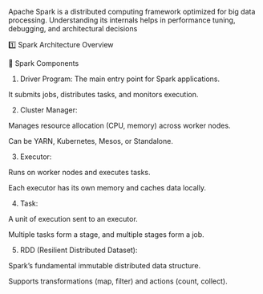 Apache Spark is a distributed computing framework optimized for big data processing. Understanding its internals helps in performance tuning, debugging, and architectural decisions

1️⃣ Spark Architecture Overview

🔹 Spark Components

1. Driver Program:
The main entry point for Spark applications.

It submits jobs, distributes tasks, and monitors execution.

2. Cluster Manager:

Manages resource allocation (CPU, memory) across worker nodes.

Can be YARN, Kubernetes, Mesos, or Standalone.

3. Executor:

Runs on worker nodes and executes tasks.

Each executor has its own memory and caches data locally.

4. Task:

A unit of execution sent to an executor.

Multiple tasks form a stage, and multiple stages form a job.

5. RDD (Resilient Distributed Dataset):

Spark’s fundamental immutable distributed data structure.

Supports transformations (map, filter) and actions (count, collect).

